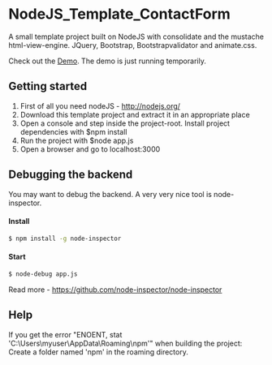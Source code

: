 NodeJS_Template_ContactForm
===========================

A small template project built on NodeJS with consolidate and the mustache html-view-engine. JQuery, Bootstrap, Bootstrapvalidator and animate.css.

Check out the [Demo](http://85.227.220.221/). The demo is just running temporarily.


Getting started
------

1. First of all you need nodeJS - http://nodejs.org/
2. Download this template project and extract it in an appropriate place
3. Open a console and step inside the project-root. Install project dependencies with $npm install
4. Run the project with $node app.js
5. Open a browser and go to localhost:3000

Debugging the backend
------
You may want to debug the backend. A very very nice tool is node-inspector. 

#### Install

```sh
$ npm install -g node-inspector
```

#### Start

```sh
$ node-debug app.js
```

Read more - https://github.com/node-inspector/node-inspector

Help
------
If you get the error "ENOENT, stat 'C:\Users\myuser\AppData\Roaming\npm'" when building the project:
Create a folder named 'npm' in the roaming directory.
